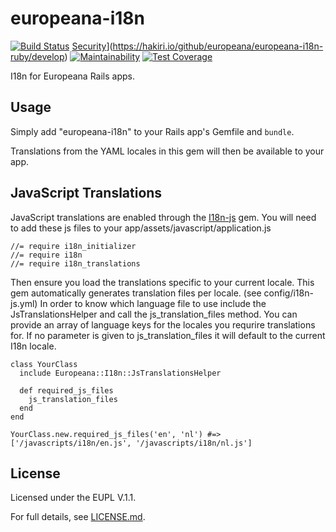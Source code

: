 # europeana-i18n

[![Build Status](https://travis-ci.org/europeana/europeana-i18n-ruby.svg?branch=develop)](https://travis-ci.org/europeana/europeana-i18n-ruby) [Security](https://hakiri.io/github/europeana/europeana-i18n-ruby/develop.svg)](https://hakiri.io/github/europeana/europeana-i18n-ruby/develop) [![Maintainability](https://api.codeclimate.com/v1/badges/595f677209e9fc811622/maintainability)](https://codeclimate.com/github/europeana/europeana-i18n-ruby/maintainability) [![Test Coverage](https://api.codeclimate.com/v1/badges/595f677209e9fc811622/test_coverage)](https://codeclimate.com/github/europeana/europeana-i18n-ruby/test_coverage)

I18n for Europeana Rails apps.

## Usage

Simply add "europeana-i18n" to your Rails app's Gemfile and `bundle`.

Translations from the YAML locales in this gem will then be available to your
app.

## JavaScript Translations

JavaScript translations are enabled through the [I18n-js](https://github.com/fnando/i18n-js) gem. 
You will need to add these js files to your app/assets/javascript/application.js

```
//= require i18n_initializer
//= require i18n
//= require i18n_translations
```

Then ensure you load the translations specific to your current locale.
This gem automatically generates translation files per locale. (see config/i18n-js.yml)
In order to know which language file to use include the JsTranslationsHelper and call the js_translation_files method.
You can provide an array of language keys for the locales you requrire translations for.
If no parameter is given to js_translation_files it will default to the current I18n locale.

```
class YourClass
  include Europeana::I18n::JsTranslationsHelper
  
  def required_js_files
    js_translation_files
  end
end

YourClass.new.required_js_files('en', 'nl') #=> ['/javascripts/i18n/en.js', '/javascripts/i18n/nl.js']
```

## License

Licensed under the EUPL V.1.1.

For full details, see [LICENSE.md](LICENSE.md).
